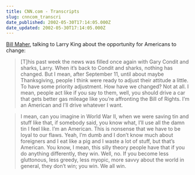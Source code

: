 ```yaml
---
title: CNN.com - Transcripts
slug: cnncom_transcri
date_published: 2002-05-30T17:14:05.000Z
date_updated: 2002-05-30T17:14:05.000Z
---
```


[Bill Maher](http://www.cnn.com/TRANSCRIPTS/0205/24/lkl.00.html), talking to Larry King about the opportunity for Americans to change:

> [T]his past week the news was filled once again with Gary Condit and sharks, Larry. When it’s back to Condit and sharks, nothing has changed. But I mean, after September 11, until about maybe Thanksgiving, people I think were ready to adjust their attitude a little. To have some priority adjustment. How have we changed? Not at all. I mean, people act like if you say to them, well, you should drive a car that gets better gas mileage like you’re affronting the Bill of Rights. I’m an American and I’ll drive whatever I want.

> I mean, can you imagine in World War II, when we were saving tin and stuff like that, if somebody said, you know what, I’ll use all the damn tin I feel like. I’m an American. This is nonsense that we have to be loyal to our flaws. Yeah, I’m dumb and I don’t know much about foreigners and I eat like a pig and I waste a lot of stuff, but that’s American. You know, I mean, this silly theory people have that if you do anything differently, they win. Well, no. If you become less gluttonous, less greedy, less myopic, more savvy about the world in general, they don’t win; you win. We all win.
